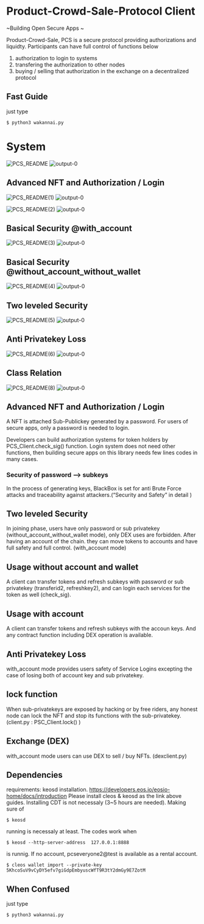 # Product-Crowd-Sale-Protocol Client

~Building Open Secure Apps ~

Product-Crowd-Sale, PCS is a secure protocol providing authorizations and liquidty.
Participants can have full control of functions below

1. authorization to login to systems 
2. transfering the authorization to other nodes 
3. buying / selling that authorization in the exchange on a decentralized protocol

## Fast Guide 
just type
```
$ python3 wakannai.py
```

# System
![PCS_README](https://user-images.githubusercontent.com/5285950/54953921-b871eb00-4f8c-11e9-8a4d-17ff58dd9286.jpg)
![output-0](https://user-images.githubusercontent.com/5285950/54955939-1b19b580-4f92-11e9-8d1e-021adbca5c2c.jpg)

## Advanced NFT and Authorization / Login 
![PCS_README(1)](https://user-images.githubusercontent.com/5285950/54953914-b445cd80-4f8c-11e9-889c-4fc8b36d2ac5.jpg)
![output-0](https://user-images.githubusercontent.com/5285950/54955939-1b19b580-4f92-11e9-8d1e-021adbca5c2c.jpg)

![PCS_README(2)](https://user-images.githubusercontent.com/5285950/54953903-ac862900-4f8c-11e9-8ce4-6c3df7a51bfa.jpg)
![output-0](https://user-images.githubusercontent.com/5285950/54955939-1b19b580-4f92-11e9-8d1e-021adbca5c2c.jpg)

## Basical Security @with_account
![PCS_README(3)](https://user-images.githubusercontent.com/5285950/54953884-a09a6700-4f8c-11e9-8d10-475975824556.jpg)
![output-0](https://user-images.githubusercontent.com/5285950/54955939-1b19b580-4f92-11e9-8d1e-021adbca5c2c.jpg)

## Basical Security @without_account_without_wallet
![PCS_README(4)](https://user-images.githubusercontent.com/5285950/54953828-7f397b00-4f8c-11e9-9dca-23bbfeb8b0ce.jpg)
![output-0](https://user-images.githubusercontent.com/5285950/54955939-1b19b580-4f92-11e9-8d1e-021adbca5c2c.jpg)

## Two leveled Security
![PCS_README(5)](https://user-images.githubusercontent.com/5285950/54953811-78ab0380-4f8c-11e9-9ec4-d9964a1d9858.jpg)
![output-0](https://user-images.githubusercontent.com/5285950/54955939-1b19b580-4f92-11e9-8d1e-021adbca5c2c.jpg)

## Anti Privatekey Loss
![PCS_README(6)](https://user-images.githubusercontent.com/5285950/54953789-6a5ce780-4f8c-11e9-8a60-6a6e64acd577.jpg)
![output-0](https://user-images.githubusercontent.com/5285950/54955939-1b19b580-4f92-11e9-8d1e-021adbca5c2c.jpg)

## Class Relation
![PCS_README(8)](https://user-images.githubusercontent.com/5285950/54953761-5a450800-4f8c-11e9-8327-f335e9119be2.jpg)
![output-0](https://user-images.githubusercontent.com/5285950/54955939-1b19b580-4f92-11e9-8d1e-021adbca5c2c.jpg)


## Advanced NFT and Authorization / Login 

A NFT is attached Sub-Publickey generated by a password. For users of secure apps, only a password is needed to login.  

Developers can build authorization systems for token holders by PCS_Client.check_sig()
function. Login system does not need other functions, then building secure apps on this library needs few lines codes in many cases. 

### Security of password --> subkeys

In the process of generating keys, BlackBox is set for anti Brute Force attacks and traceability against attackers.(“Security and Safety” in detail )  

## Two leveled Security

In joining phase, users have only password or sub privatekey (without_account_without_wallet mode), only DEX uses are forbidden.
After having an account of the chain. they can move tokens to accounts and have full safety and full control. (with_account mode)  

## Usage without account and wallet

A client can transfer tokens and refresh subkeys with password or sub privatekey (transferid2, refreshkey2), and can login each services for the token as well (check_sig).

## Usage with account 

A client can transfer tokens and refresh subkeys with the accoun keys.
And any contract function including DEX operation is available.

## Anti Privatekey Loss

with_account mode provides users safety of Service Logins excepting the case of losing both of account key and sub privatekey.  

## lock function

When sub-privatekeys are exposed by hacking or by free riders, any honest node can lock the NFT and stop its functions with the sub-privatekey. (client.py : PSC_Client.lock() ) 

## Exchange (DEX)
with_account mode users can use DEX to sell / buy NFTs. (dexclient.py)


## Dependencies
requirements: keosd installation.
https://developers.eos.io/eosio-home/docs/introduction
Please install cleos & keosd as the link above guides. Installing CDT is not necessaly (3~5 hours are needed). Making sure of 
```
$ keosd 
``` 
running is necessaly at least.
The codes work when 

```
$ keosd --http-server-address  127.0.0.1:8888
```
is runnig. If no account, pcseveryone2@test is available as a rental account.
```
$ cleos wallet import --private-key 5KhcoSuV9vCyDY5efv7giGdpEmbyuscWfT9R3tY2dmGy9E7ZotM
```

## When Confused
just type
```
$ python3 wakannai.py
```
